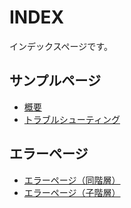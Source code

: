 # INDEX

インデックスページです。

## サンプルページ

- [概要](./%E6%A6%82%E8%A6%81.md)
- [トラブルシューティング](./desc/%E3%83%88%E3%83%A9%E3%83%96%E3%83%AB%E3%82%B7%E3%83%A5%E3%83%BC%E3%83%86%E3%82%A3%E3%83%B3%E3%82%B0.md)


## エラーページ
- [エラーページ（同階層）](./error1.md)
- [エラーページ（子階層）](./desc/error2.md)